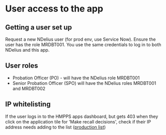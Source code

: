 # User access to the app

## Getting a user set up
Request a new NDelius user (for prod env, use Service Now). Ensure the user has the role MRDBT001. You use the same credentials to log in to both NDelius and this app.

## User roles
* Probation Officer (PO) - will have the NDelius role MRDBT001
* Senior Probation Officer (SPO) will have the NDelius roles MRDBT001 and MRDBT002

## IP whitelisting
If the user logs in to the HMPPS apps dashboard, but gets 403 when they click on the application tile for 'Make recall decisions', check if their IP address needs adding to the list ([production list](https://github.com/ministryofjustice/make-recall-decision-ui/blob/pen-test-ip-allow-list/helm_deploy/values-prod.yaml))